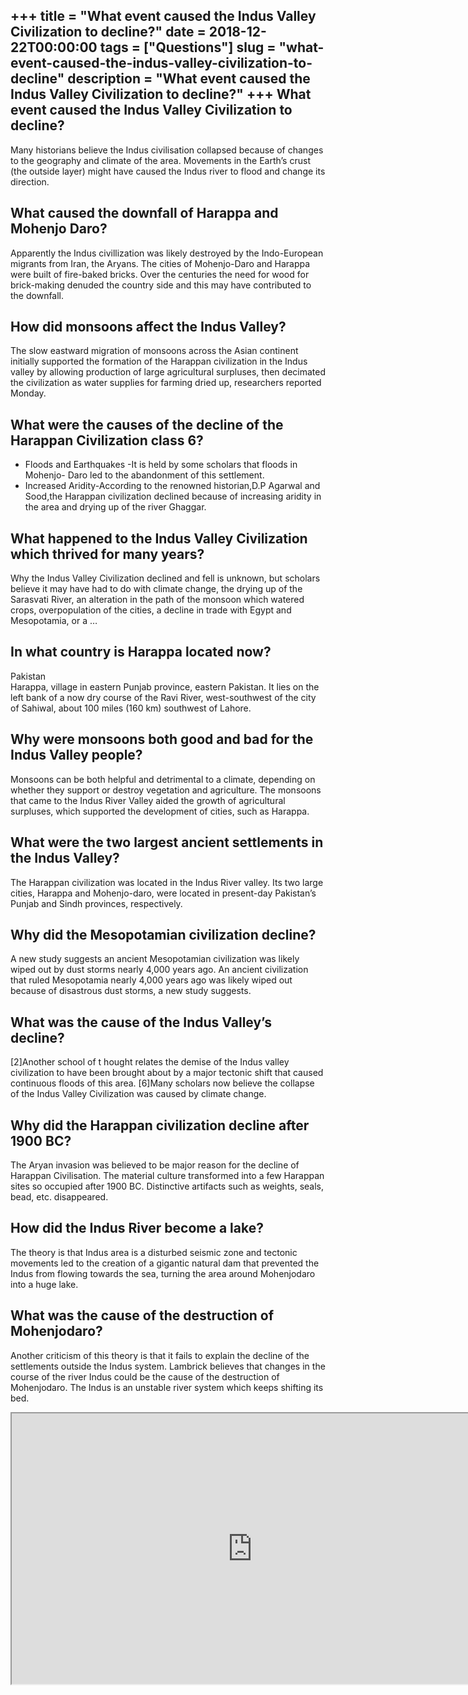 +++
title = "What event caused the Indus Valley Civilization to decline?"
date = 2018-12-22T00:00:00
tags = ["Questions"]
slug = "what-event-caused-the-indus-valley-civilization-to-decline"
description = "What event caused the Indus Valley Civilization to decline?"
+++
What event caused the Indus Valley Civilization to decline?
-----------------------------------------------------------

Many historians believe the Indus civilisation collapsed because of changes to the geography and climate of the area. Movements in the Earth’s crust (the outside layer) might have caused the Indus river to flood and change its direction.

What caused the downfall of Harappa and Mohenjo Daro?
-----------------------------------------------------

Apparently the Indus civillization was likely destroyed by the Indo-European migrants from Iran, the Aryans. The cities of Mohenjo-Daro and Harappa were built of fire-baked bricks. Over the centuries the need for wood for brick-making denuded the country side and this may have contributed to the downfall.

How did monsoons affect the Indus Valley?
-----------------------------------------

The slow eastward migration of monsoons across the Asian continent initially supported the formation of the Harappan civilization in the Indus valley by allowing production of large agricultural surpluses, then decimated the civilization as water supplies for farming dried up, researchers reported Monday.

What were the causes of the decline of the Harappan Civilization class 6?
-------------------------------------------------------------------------

- Floods and Earthquakes -It is held by some scholars that floods in Mohenjo- Daro led to the abandonment of this settlement.
- Increased Aridity-According to the renowned historian,D.P Agarwal and Sood,the Harappan civilization declined because of increasing aridity in the area and drying up of the river Ghaggar.

What happened to the Indus Valley Civilization which thrived for many years?
----------------------------------------------------------------------------

Why the Indus Valley Civilization declined and fell is unknown, but scholars believe it may have had to do with climate change, the drying up of the Sarasvati River, an alteration in the path of the monsoon which watered crops, overpopulation of the cities, a decline in trade with Egypt and Mesopotamia, or a …

In what country is Harappa located now?
---------------------------------------

Pakistan  
Harappa, village in eastern Punjab province, eastern Pakistan. It lies on the left bank of a now dry course of the Ravi River, west-southwest of the city of Sahiwal, about 100 miles (160 km) southwest of Lahore.

Why were monsoons both good and bad for the Indus Valley people?
----------------------------------------------------------------

Monsoons can be both helpful and detrimental to a climate, depending on whether they support or destroy vegetation and agriculture. The monsoons that came to the Indus River Valley aided the growth of agricultural surpluses, which supported the development of cities, such as Harappa.

What were the two largest ancient settlements in the Indus Valley?
------------------------------------------------------------------

The Harappan civilization was located in the Indus River valley. Its two large cities, Harappa and Mohenjo-daro, were located in present-day Pakistan’s Punjab and Sindh provinces, respectively.

Why did the Mesopotamian civilization decline?
----------------------------------------------

A new study suggests an ancient Mesopotamian civilization was likely wiped out by dust storms nearly 4,000 years ago. An ancient civilization that ruled Mesopotamia nearly 4,000 years ago was likely wiped out because of disastrous dust storms, a new study suggests.

What was the cause of the Indus Valley’s decline?
-------------------------------------------------

\[2\]Another school of t hought relates the demise of the Indus valley civilization to have been brought about by a major tectonic shift that caused continuous floods of this area. \[6\]Many scholars now believe the collapse of the Indus Valley Civilization was caused by climate change.

Why did the Harappan civilization decline after 1900 BC?
--------------------------------------------------------

The Aryan invasion was believed to be major reason for the decline of Harappan Civilisation. The material culture transformed into a few Harappan sites so occupied after 1900 BC. Distinctive artifacts such as weights, seals, bead, etc. disappeared.

How did the Indus River become a lake?
--------------------------------------

The theory is that Indus area is a disturbed seismic zone and tectonic movements led to the creation of a gigantic natural dam that prevented the Indus from flowing towards the sea, turning the area around Mohenjodaro into a huge lake.

What was the cause of the destruction of Mohenjodaro?
-----------------------------------------------------

Another criticism of this theory is that it fails to explain the decline of the settlements outside the Indus system. Lambrick believes that changes in the course of the river Indus could be the cause of the destruction of Mohenjodaro. The Indus is an unstable river system which keeps shifting its bed.

<iframe allow="accelerometer; autoplay; clipboard-write; encrypted-media; gyroscope; picture-in-picture" allowfullscreen="" class="__youtube_prefs__  epyt-is-override  no-lazyload" data-no-lazy="1" data-origheight="433" data-origwidth="770" data-skipgform_ajax_framebjll="" height="433" id="_ytid_12919" loading="lazy" src="https://www.youtube.com/embed/Ah3Z3VmgDBE?enablejsapi=1&autoplay=0&cc_load_policy=0&cc_lang_pref=&iv_load_policy=1&loop=0&modestbranding=0&rel=1&fs=1&playsinline=0&autohide=2&theme=dark&color=red&controls=1&" title="YouTube player" width="770"></iframe>